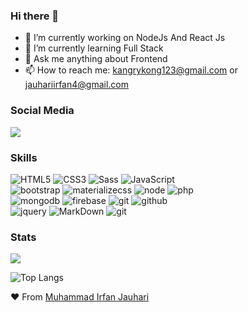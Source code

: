 ### Hi there 👋

- 🔭 I’m currently working on NodeJs And React Js
- 🌱 I’m currently learning Full Stack
- 💬 Ask me anything about Frontend
- 📫 How to reach me: kangrykong123@gmail.com or jauhariirfan4@gmail.com

### Social Media

<a href="https://www.instagram.com/ir.fan__j/"><img src="https://img.shields.io/badge/instagram%20@ir.fan__j-F6D55C?style=for-the-badge&logo=instagram&logoColor=white"/></a>

### Skills

![HTML5](https://img.shields.io/badge/html%205-grey?style=for-the-badge&logo=html5&logoColor=white&labelColor=F6D55C)
![CSS3](https://img.shields.io/badge/css%203-grey?style=for-the-badge&logo=css3&logoColor=white&labelColor=F6D55C)
![Sass](https://img.shields.io/badge/sass-grey?style=for-the-badge&logo=sass&logoColor=white&labelColor=F6D55C)
![JavaScript](https://img.shields.io/badge/-JavaScript-grey?style=for-the-badge&logo=javascript&logoColor=white&labelColor=F6D55C)
<br>
![bootstrap](https://img.shields.io/badge/-bootstrap-grey?style=for-the-badge&logo=bootstrap&logoColor=white&labelColor=F6D55C)
![materializecss](https://img.shields.io/badge/Materialize%20css-grey?style=for-the-badge&logo=google&logoColor=white&labelColor=F6D55C)
![node](https://img.shields.io/badge/-node-grey?style=for-the-badge&logo=node.js&logoColor=white&labelColor=F6D55C)
![php](https://img.shields.io/badge/-php-grey?style=for-the-badge&logo=php&logoColor=white&labelColor=F6D55C)
<br>
![mongodb](https://img.shields.io/badge/-mongodb-grey?style=for-the-badge&logo=mongodb&logoColor=white&labelColor=F6D55C)
![firebase](https://img.shields.io/badge/-firebase-grey?style=for-the-badge&logo=firebase&logoColor=white&labelColor=F6D55C)
![git](https://img.shields.io/badge/-git-grey?style=for-the-badge&logo=git&logoColor=white&labelColor=F6D55C)
![github](https://img.shields.io/badge/-github-grey?style=for-the-badge&logo=github&logoColor=white&labelColor=F6D55C)
<br>
![jquery](https://img.shields.io/badge/-jquery-grey?style=for-the-badge&logo=jquery&logoColor=white&labelColor=F6D55C)
![MarkDown](https://img.shields.io/badge/-Markdown-grey?style=for-the-badge&logo=Markdown&logoColor=white&labelColor=F6D55C)
![git](https://img.shields.io/badge/-git-grey?style=for-the-badge&logo=git&logoColor=white&labelColor=F6D55C)

### Stats

<img src="https://github-readme-stats-sigma-five.vercel.app/api?username=jauhari-i&show_icons=true&theme=radical&title_color=F6D55C&text_color=fff&icon_color=F6D55C">

![Top Langs](https://github-readme-stats-sigma-five.vercel.app/api/top-langs/?username=jauhari-i&layout=compact&theme=radical&title_color=F6D55C&text_color=fff)

:heart: From [Muhammad Irfan Jauhari](https://github.com/jauhari-i)
